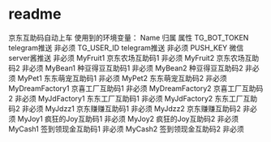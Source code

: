 # readme
     

京东互助码自动上车
使用到的环境变量：
Name	归属	属性
TG_BOT_TOKEN	telegram推送	非必须
TG_USER_ID	telegram推送	非必须
PUSH_KEY	微信server酱推送	非必须
MyFruit1	京东农场互助码1	非必须
MyFruit2	京东农场互助码2	非必须
MyBean1	种豆得豆互助码1	非必须
MyBean2	种豆得豆互助码2	非必须
MyPet1	东东萌宠互助码1	非必须
MyPet2	东东萌宠互助码2	非必须
MyDreamFactory1	京喜工厂互助码1	非必须
MyDreamFactory2	京喜工厂互助码2	非必须
MyJdFactory1	东东工厂互助码1	非必须
MyJdFactory2	东东工厂互助码2	非必须
MyJdzz1	京东赚赚互助码1	非必须
MyJdzz2	京东赚赚互助码2	非必须
MyJoy1	疯狂的Joy互助码1	非必须
MyJoy2	疯狂的Joy互助码2	非必须
MyCash1	签到领现金互助码1	非必须
MyCash2	签到领现金互助码2	非必须
